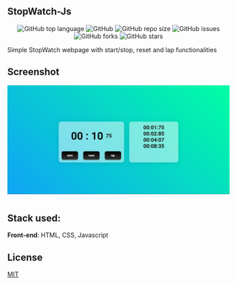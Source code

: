 ## StopWatch-Js

<div align="center">

![GitHub top language](https://img.shields.io/github/languages/top/KaiqueMCR/StopWatch-js?color=%20%23c69%20)
![GitHub](https://img.shields.io/github/license/KaiqueMCR/StopWatch-js)
![GitHub repo size](https://img.shields.io/github/repo-size/KaiqueMCR/StopWatch-js)
![GitHub issues](https://img.shields.io/github/issues/KaiqueMCR/StopWatch-js)
![GitHub forks](https://img.shields.io/github/forks/KaiqueMCR/StopWatch-js)
![GitHub stars](https://img.shields.io/github/stars/KaiqueMCR/StopWatch-js)

</div>

Simple StopWatch webpage with start/stop, reset and lap functionalities

## Screenshot

![screenshot](./.github/screenshot.jpg)

#

## Stack used:

**Front-end**: HTML, CSS, Javascript

## License

[MIT](https://choosealicense.com/licenses/mit/)
